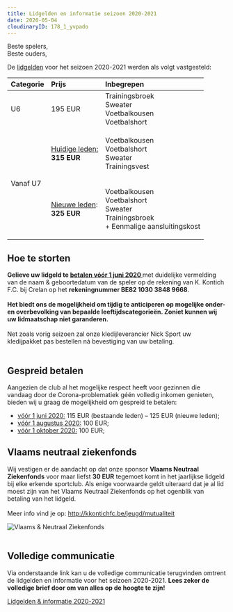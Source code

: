 ```yaml
---
title: Lidgelden en informatie seizoen 2020-2021
date: 2020-05-04
cloudinaryID: 178_1_yvpado
---
```

<p>Beste spelers,<br />Beste ouders,</p>
<p>De <u>lidgelden</u> voor het seizoen 2020-2021 werden als volgt vastgesteld:</p>
<table width="100%" cellspacing="0">
  <thead>
    <tr>
      <th class="align-left">Categorie</th>
      <th class="align-left" style="text-align: left;">Prijs</th>
      <th class="align-left" style="text-align: left;">Inbegrepen</th>
    </tr>
  </thead>
  <tbody>
    <tr>
      <td class="dark">U6</td>
      <td>195 EUR</td>
      <td>Trainingsbroek<br />Sweater<br />Voetbalkousen<br />Voetbalshort</td>
    </tr>
    <tr>
      <td class="dark" rowspan="2">Vanaf U7</td>
      <td><u>Huidige leden:</u><br /><b>315 EUR</b></td>
      <td>
        <p>Voetbalkousen<br />Voetbalshort<br />Sweater<br />Trainingsvest</p>
      </td>
    </tr>
    <tr>
      <td><u>Nieuwe leden</u>:<br/><b>325 EUR</b></td>
      <td>
        <p>Voetbalkousen<br />Voetbalshort<br />Sweater<br />Trainingsbroek<br/>+ Eenmalige aansluitingskost</p>
    </tr>
  </tbody>
</table>
<h2>Hoe te storten</h2>
<p><strong>Gelieve uw lidgeld te <u>betalen v&oacute;&oacute;r 1 juni 2020 </u></strong>met duidelijke vermelding van de naam &amp; geboortedatum van de speler op de rekening van K. Kontich F.C. bij Crelan op het <strong>rekeningnummer BE82 1030 3848 9668</strong>. <br /><br /><strong>Het biedt ons de mogelijkheid om tijdig te anticiperen op mogelijke onder-
en overbevolking van bepaalde leeftijdscategorieën. Zoniet kunnen wij uw lidmaatschap niet garanderen.</strong><br /><br />Net zoals vorig seizoen zal onze kledijleverancier Nick Sport uw kledijpakket pas bestellen n&aacute; bevestiging van uw betaling. <br /><br /></p>
<h2>Gespreid betalen</h2>
<p>Aangezien de club al het mogelijke respect heeft voor gezinnen die vandaag door de Corona-problematiek géén volledig inkomen genieten, bieden wij u graag de mogelijkheid om gespreid te betalen:</p>
<ul style="margin-top: 0.3em;">
<li><u>vóór 1 juni 2020:</u> 115 EUR (bestaande leden) – 125 EUR (nieuwe leden);</li>
<li><u>vóór 1 augustus 2020:</u> 100 EUR;</li>
<li><u>vóór 1 oktober 2020:</u> 100 EUR;</li>
</ul>
<h2>Vlaams neutraal ziekenfonds</h2>
<p>Wij vestigen er de aandacht op dat onze sponsor <strong>Vlaams Neutraal Ziekenfonds</strong> voor maar liefst <strong>30 EUR</strong> tegemoet komt in het jaarlijkse lidgeld bij elke erkende sportclub. Als enige voorwaarde geldt uiteraard dat je al lid moest zijn van het Vlaams Neutraal Ziekenfonds op het ogenblik van betaling van het lidgeld. <br /><br />Meer info vind je op: <a href="http://kkontichfc.be/jeugd/mutualiteit">http://kkontichfc.be/jeugd/mutualiteit</a></p>
<div class="center"><img style="max-width: 80%;" src="https://res.cloudinary.com/kkontichfc/image/upload/v1556376650/sponsors/vlaams-neutraal-ziekenfonds.png" alt="Vlaams &amp; Neutraal Ziekenfonds" /></div>
<div class="center">&nbsp;</div>
<h2>Volledige communicatie</h2>
<p>Via onderstaande link kan u de volledige communicatie terugvinden omtrent de lidgelden en informatie voor het seizoen 2020-2021. <strong>Lees zeker de volledige brief door om van alles op de hoogte te zijn!</strong></p>
<div><a class="more" title="Lidgelden 2020-2021" href="https://res.cloudinary.com/kkontichfc/image/upload/v1588615988/downloads/K_Kontich_FC_brief_lidgelden_2020_-_2021_dwnwre.pdf" target="_blank" rel="noopener">Lidgelden &amp; informatie 2020-2021</a></div>